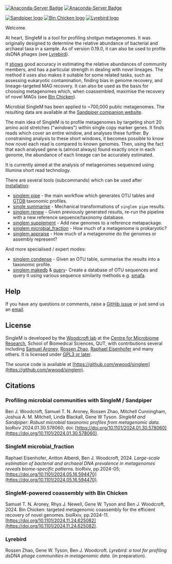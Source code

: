 [![Anaconda-Server Badge](https://anaconda.org/bioconda/singlem/badges/version.svg)](https://anaconda.org/bioconda/singlem)
[![Anaconda-Server Badge](https://anaconda.org/bioconda/singlem/badges/downloads.svg)](https://anaconda.org/bioconda/singlem)

[![Sandpiper logo](./sandpiper_small.png)](https://sandpiper.qut.edu.au)
[![Bin Chicken logo](./binchicken_small.png)](https://aroneys.github.io/binchicken)
[![Lyrebird logo](./lyrebird_small.png)](/Lyrebird)

Welcome.

At heart, SingleM is a tool for profiling shotgun metagenomes. It was originally designed to determine the relative abundance of bacterial and archaeal taxa in a sample. As of version 0.19.0, it can also be used to profile dsDNA phages (see [Lyrebird](/Lyrebird)).

It [shows](https://doi.org/10.1101/2024.01.30.578060) good accuracy in estimating the relative abundances of community members, and has a particular strength in dealing with novel lineages. The method it uses also makes it suitable for some related tasks, such as assessing eukaryotic contamination, finding bias in genome recovery, and lineage-targeted MAG recovery. It can also be used as the basis for choosing metagenomes which, when coassembled, maximise the recovery of novel MAGs (see [Bin Chicken](https://aroneys.github.io/binchicken/)).

Microbial SingleM has been applied to ~700,000 public metagenomes. The resulting data are available at the [Sandpiper companion website](https://sandpiper.qut.edu.au).

The main idea of SingleM is to profile metagenomes by targeting short 20 amino acid stretches ("*windows*") within single copy marker genes. It finds reads which cover an entire window, and analyses these further. By constraining analysis to these short windows, it becomes possible to know how novel each read is compared to known genomes. Then, using the fact that each analysed gene is (almost always) found exactly once in each genome, the abundance of each lineage can be accurately estimated.

It is currently aimed at the analysis of metagenomes sequenced using Illumina short read technology.

There are several tools (subcommands) which can be used after [installation](/Installation):

* [singlem pipe](/tools/pipe) - the main workflow which generates OTU tables and [GTDB](https://gtdb.ecogenomic.org/) taxonomic profiles. 
* [single summarise](/tools/summarise) - Mechanical transformations of `singlem pipe` results.
* [singlem renew](/tools/renew) - Given previously generated results, re-run the pipeline with a new reference sequence/taxonomy database.
* [singlem supplement](/tools/supplement) - Add new genomes to a reference metapackage.
* [singlem microbial_fraction](/tools/microbial_fraction) - How much of a metagenome is prokaryotic?
* [singlem appraise](/tools/appraise) - How much of a metagenome do the genomes or assembly represent?

And more specialised / expert modes:

* [singlem condense](/advanced/condense) - Given an OTU table, summarise the results into a taxonomic profile.
* [singlem makedb](/advanced/makedb) & [query](/advanced/query)- Create a database of OTU sequences and query it using various sequence similarity methods e.g. [smafa](https://github.com/wwood/smafa).

## Help
If you have any questions or comments, raise a [GitHib issue](https://github.com/wwood/singlem/issues) or just send us an [email](https://research.qut.edu.au/cmr/team/ben-woodcroft/).

## License
SingleM is developed by the [Woodcroft lab](https://research.qut.edu.au/cmr/team/ben-woodcroft/) at the [Centre for Microbiome Research](https://research.qut.edu.au/cmr), School of Biomedical Sciences, QUT, with contributions several including [Samuel Aroney](https://github.com/AroneyS), [Rossen Zhao](https://github.com/rzhao-2), [Raphael Eisenhofer](https://github.com/EisenRa) and many others. It is licensed under [GPL3 or later](https://gnu.org/licenses/gpl.html).

The source code is available at [https://github.com/wwood/singlem](https://github.com/wwood/singlem).

## Citations
### Profiling microbial communities with SingleM / Sandpiper
Ben J. Woodcroft, Samuel T. N. Aroney, Rossen Zhao, Mitchell Cunningham, Joshua A. M. Mitchell, Linda Blackall, Gene W Tyson. *SingleM and Sandpiper: Robust microbial taxonomic profiles from metagenomic data.* bioRxiv 2024.01.30.578060; doi: [https://doi.org/10.1101/2024.01.30.578060](https://doi.org/10.1101/2024.01.30.578060).
### SingleM microbial_fraction
Raphael Eisenhofer, Antton Alberdi, Ben J. Woodcroft, 2024. *Large-scale estimation of bacterial and archaeal DNA prevalence in metagenomes reveals biome-specific patterns.* bioRxiv, pp.2024-05; [https://doi.org/10.1101/2024.05.16.594470](https://doi.org/10.1101/2024.05.16.594470).
### SingleM-powered coassembly with Bin Chicken
Samuel T. N. Aroney, Rhys J. Newell, Gene W. Tyson and Ben J. Woodcroft, 2024. Bin Chicken: targeted metagenomic coassembly for the efficient recovery of novel genomes. bioRxiv, pp.2024-11. [https://doi.org/10.1101/2024.11.24.625082](https://doi.org/10.1101/2024.11.24.625082).
### Lyrebird
Rossen Zhao, Gene W. Tyson, Ben J. Woodcroft. *Lyrebird: a tool for profiling dsDNA phage communities in metagenomic data.* (in preparation).
